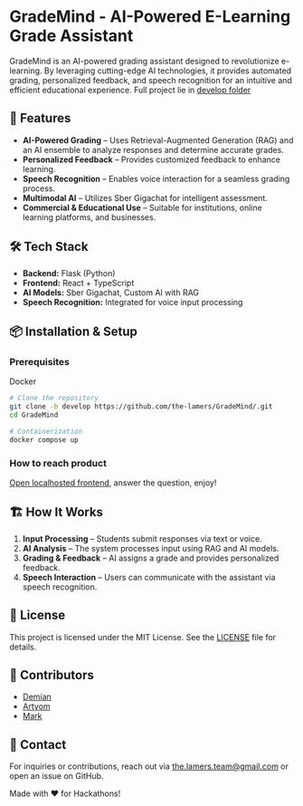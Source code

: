 # GradeMind - AI-Powered E-Learning Grade Assistant

GradeMind is an AI-powered grading assistant designed to revolutionize e-learning. By leveraging cutting-edge AI technologies, it provides automated grading, personalized feedback, and speech recognition for an intuitive and efficient educational experience.
Full project lie in [develop folder](https://github.com/the-lamers/GradeMind/tree/develop)

## 🚀 Features
- **AI-Powered Grading** – Uses Retrieval-Augmented Generation (RAG) and an AI ensemble to analyze responses and determine accurate grades.
- **Personalized Feedback** – Provides customized feedback to enhance learning.
- **Speech Recognition** – Enables voice interaction for a seamless grading process.
- **Multimodal AI** – Utilizes Sber Gigachat for intelligent assessment.
- **Commercial & Educational Use** – Suitable for institutions, online learning platforms, and businesses.

## 🛠 Tech Stack
- **Backend:** Flask (Python)
- **Frontend:** React + TypeScript
- **AI Models:** Sber Gigachat, Custom AI with RAG
- **Speech Recognition:** Integrated for voice input processing

## 📦 Installation & Setup
### Prerequisites

Docker

```bash
# Clone the repository
git clone -b develop https://github.com/the-lamers/GradeMind/.git
cd GradeMind

# Containerization
docker compose up
```

### How to reach product
[Open localhosted frontend](https://localhost:3000), answer the question, enjoy!

## 🏗 How It Works
1. **Input Processing** – Students submit responses via text or voice.
2. **AI Analysis** – The system processes input using RAG and AI models.
3. **Grading & Feedback** – AI assigns a grade and provides personalized feedback.
4. **Speech Interaction** – Users can communicate with the assistant via speech recognition.

## 📜 License
This project is licensed under the MIT License. See the [LICENSE](LICENSE) file for details.

## 👥 Contributors
- [Demian](https://github.com/darkdomian)
- [Artyom]()
- [Mark]()

## 📩 Contact
For inquiries or contributions, reach out via [the.lamers.team@gmail.com](mail:the.lamers.team@gmail.com) or open an issue on GitHub.

Made with ❤️ for Hackathons!

